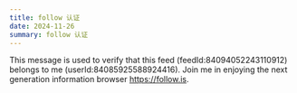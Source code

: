 ```yaml
---
title: follow 认证
date: 2024-11-26
summary: follow 认证
---
```


This message is used to verify that this feed (feedId:84094052243110912) belongs to me (userId:84085925588924416). Join me in enjoying the next generation information browser <https://follow.is>.
